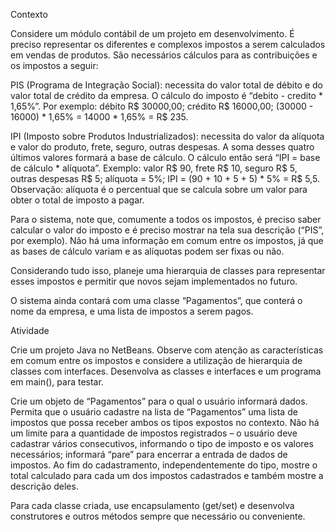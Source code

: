 Contexto

Considere um módulo contábil de um projeto em desenvolvimento. É preciso representar os diferentes e complexos impostos a serem calculados em vendas de produtos. 
São necessários cálculos para as contribuições e os impostos a seguir:

PIS (Programa de Integração Social): necessita do valor total de débito e do valor total de crédito da empresa. 
O cálculo do imposto é “debito - credito * 1,65%”. Por exemplo: débito R$ 30000,00; crédito R$ 16000,00; (30000 - 16000) * 1,65% = 14000 * 1,65% = R$ 235.

IPI (Imposto sobre Produtos Industrializados): necessita do valor da alíquota e valor do produto, frete, seguro, outras despesas. 
A soma desses quatro últimos valores formará a base de cálculo. O cálculo então será “IPI = base de cálculo * alíquota”. 
Exemplo: valor R$ 90, frete R$ 10, seguro R$ 5, outras despesas R$ 5; alíquota = 5%; IPI = (90 + 10 + 5 + 5) * 5% = R$ 5,5.
Observação: alíquota é o percentual que se calcula sobre um valor para obter o total de imposto a pagar.

Para o sistema, note que, comumente a todos os impostos, é preciso saber calcular o valor do imposto e é preciso mostrar na tela sua descrição (“PIS”, por exemplo). Não há uma informação em comum entre os impostos, já que as bases de cálculo variam e as alíquotas podem ser fixas ou não.

Considerando tudo isso, planeje uma hierarquia de classes para representar esses impostos e permitir que novos sejam implementados no futuro.

O sistema ainda contará com uma classe “Pagamentos”, que conterá o nome da empresa, e uma lista de impostos a serem pagos.

 

Atividade

Crie um projeto Java no NetBeans. Observe com atenção as características em comum entre os impostos e considere a utilização de hierarquia de classes com interfaces. Desenvolva as classes e interfaces e um programa em main(), para testar.

Crie um objeto de “Pagamentos” para o qual o usuário informará dados.
Permita que o usuário cadastre na lista de “Pagamentos” uma lista de impostos que possa receber ambos os tipos expostos no contexto. Não há um limite para a quantidade de impostos registrados – o usuário deve cadastrar vários consecutivos, informando o tipo de imposto e os valores necessários; informará “pare” para encerrar a entrada de dados de impostos.
Ao fim do cadastramento, independentemente do tipo, mostre o total calculado para cada um dos impostos cadastrados e também mostre a descrição deles.
 

Para cada classe criada, use encapsulamento (get/set) e desenvolva construtores e outros métodos sempre que necessário ou conveniente.
